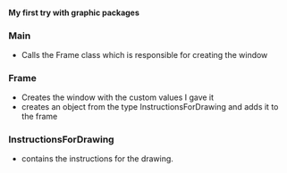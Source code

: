 #### My first try with graphic packages
 
### Main
 * Calls the Frame class which is responsible for creating the window
 
### Frame
 * Creates the window with the custom values I gave it
 * creates an object from the type InstructionsForDrawing and adds it to the frame
 
### InstructionsForDrawing
 * contains the instructions for the drawing.
 
